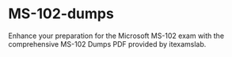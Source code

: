# MS-102-dumps
Enhance your preparation for the Microsoft MS-102 exam with the comprehensive MS-102 Dumps PDF provided by itexamslab.
